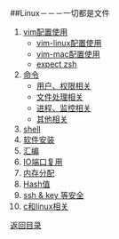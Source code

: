 ##Linux－－－一切都是文件

1. [vim配置使用]()
    * [vim-linux配置使用](vim.md)
    * [vim-mac配置使用](mvim.md)
    * [expect zsh](iterm2.md)
1. [命令](command.md)
    * [用户、权限相关](usermod.md)
    * [文件处理相关](fileprocess.md)
    * [进程、监控相关](process.md)
    * [其他相关](others.md)
1. [shell](shell.md)
1. [软件安装](Software.md)
1. [汇编](hello_s.md)
1. [IO端口复用](io_port.md)
1. [内存分配](memory.md)
1. [Hash值](sha.md)
1. [ssh & key 等安全](ssh.md)
1. [c和linux相关](./../)

[返回目录](../SUMMARY.md)